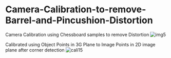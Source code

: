 # Camera-Calibration-to-remove-Barrel-and-Pincushion-Distortion
Camera Calibration using Chessboard samples to remove Distortion
![img5](https://github.com/robosac333/Camera-Calibration-to-remove-Barrel-and-Pincushion-Distortion/assets/143353582/95f8601d-e674-46d8-aa20-1e2d918427ed)


Calibrated using Object Points in 3G Plane to Image Points in 2D image plane after corner detection
![cali15](https://github.com/robosac333/Camera-Calibration-to-remove-Barrel-and-Pincushion-Distortion/assets/143353582/c596c43d-84ee-4da7-9322-2588a789a58f)
